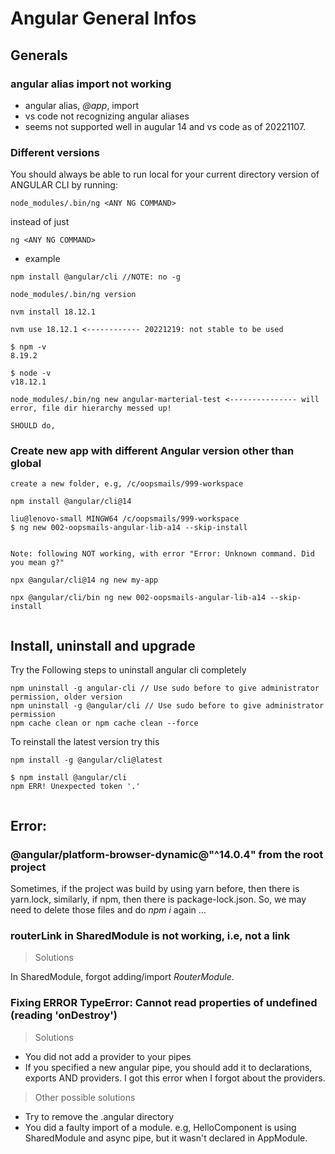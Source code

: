 # Angular General Infos

## Generals

### angular alias import not working

- angular alias, _@app_, import
- vs code not recognizing angular aliases
- seems not supported well in augular 14 and vs code as of 20221107.

### Different versions

You should always be able to run local for your current directory version of ANGULAR CLI by running:

```
node_modules/.bin/ng <ANY NG COMMAND>
```

instead of just

```
ng <ANY NG COMMAND>
```

- example

```
npm install @angular/cli //NOTE: no -g

node_modules/.bin/ng version

nvm install 18.12.1

nvm use 18.12.1 <------------ 20221219: not stable to be used

$ npm -v
8.19.2

$ node -v
v18.12.1

node_modules/.bin/ng new angular-marterial-test <--------------- will error, file dir hierarchy messed up!

SHOULD do,

```

### Create new app with different Angular version other than global

```
create a new folder, e.g, /c/oopsmails/999-workspace

npm install @angular/cli@14

liu@lenovo-small MINGW64 /c/oopsmails/999-workspace
$ ng new 002-oopsmails-angular-lib-a14 --skip-install


Note: following NOT working, with error "Error: Unknown command. Did you mean g?"

npx @angular/cli@14 ng new my-app

npx @angular/cli/bin ng new 002-oopsmails-angular-lib-a14 --skip-install


```

## Install, uninstall and upgrade

Try the Following steps to uninstall angular cli completely

```
npm uninstall -g angular-cli // Use sudo before to give administrator permission, older version
npm uninstall -g @angular/cli // Use sudo before to give administrator permission
npm cache clean or npm cache clean --force
```

To reinstall the latest version try this

```
npm install -g @angular/cli@latest

$ npm install @angular/cli
npm ERR! Unexpected token '.'


```

## Error:

### @angular/platform-browser-dynamic@"^14.0.4" from the root project

Sometimes, if the project was build by using yarn before, then there is yarn.lock, similarly, if npm, then there is package-lock.json.
So, we may need to delete those files and do _npm i_ again ...

### routerLink in SharedModule is not working, i.e, not a link

> Solutions

In SharedModule, forgot adding/import *RouterModule*.

### Fixing ERROR TypeError: Cannot read properties of undefined (reading 'onDestroy')

> Solutions
- You did not add a provider to your pipes
- If you specified a new angular pipe, you should add it to declarations, exports AND providers. I got this error when I forgot about the providers.

> Other possible solutions
- Try to remove the .angular directory
- You did a faulty import of a module. e.g, HelloComponent is using SharedModule and async pipe, but it wasn't declared in AppModule.
